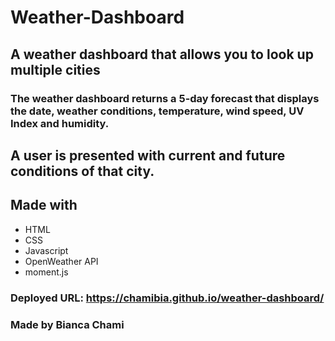 # Weather-Dashboard

## A weather dashboard that allows you to look up multiple cities

### The weather dashboard returns a 5-day forecast that displays the date, weather conditions, temperature, wind speed, UV Index and humidity.

## A user is presented with current and future conditions of that city.

## Made with

- HTML
- CSS
- Javascript
- OpenWeather API
- moment.js

### Deployed URL: https://chamibia.github.io/weather-dashboard/

### Made by Bianca Chami
